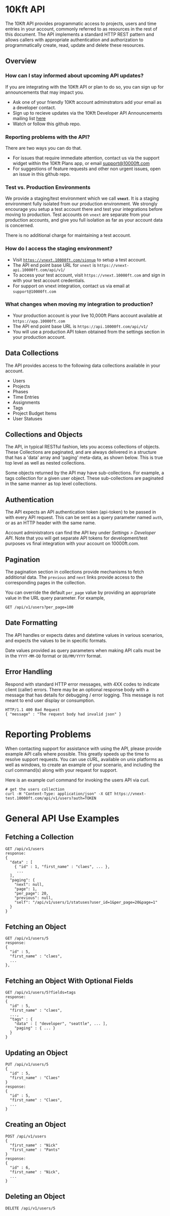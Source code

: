 # 10Kft API

The 10Kft API provides programmatic access to projects, users and time entries in your account, commonly referred to as resources in the rest of this document. The API implements a standard HTTP REST pattern and allows callers with appropriate authentication and authorization to programmatically create, read, update and delete these resources.

## Overview

### How can I stay informed about upcoming API updates?

If you are integrating with the 10Kft API or plan to do so, you can sign up for announcements that may impact you. 

* Ask one of your friendly 10Kft account adminstrators add your email as a developer contact.
* Sign up to recieve updates via the 10Kft Developer API Announcements mailing list [here](http://eepurl.com/ZvuOb)
* Watch or follow this github repo.

### Reporting problems with the API?

There are two ways you can do that.

* For issues that require immediate attention, contact us via the support widget within the 10Kft Plans app, or email support@10000ft.com
* For suggestions of feature requests and other non urgent issues, open an issue in this github repo.

### Test vs. Production Environments

We provide a staging/test environment which we call **`vnext`**. It is a staging environment fully isolated from our production environment. We strongly encourage you setup a test account there and test your integrations before moving to production. Test accounts on `vnext` are separate from your production accounts, and give you full isolation as far as your account data is concerned. 

There is no additional charge for maintaining a test account.

### How do I access the staging environment?

* Visit [`https://vnext.10000ft.com/signup`](https://vnext.10000ft.com/signup) to setup a test account. 
* The API end point base URL for `vnext` is `https://vnext-api.10000ft.com/api/v1/`
* To access your test account, visit `https://vnext.10000ft.com` and sign in with your test account credentials.
* For support on vnext integration, contact us via email at `support@10000ft.com`

### What changes when moving my integration to production?

* Your production account is your live 10,000ft Plans account available at `https://app.10000ft.com`
* The API end point base URL is `https://api.10000ft.com/api/v1/`
* You will use a production API token obtained from the settings section in your production account.

## Data Collections

The API provides access to the following data collections available in your account.

*   Users
*   Projects
*   Phases
*   Time Entries
*   Assignments
*   Tags
*   Project Budget Items
*   User Statuses

## Collections and Objects

The API, in typical RESTful fashion, lets you access collections of objects. These Collections are paginated, and are always delivered in a structure that has a 'data' array and 'paging' meta-data, as shown below. This is true top level as well as nested collections.

Some objects returned by the API may have sub-collections. For example, a tags collection for a given user object. These sub-collections are paginated in the same manner as top level collections.

## Authentication

The API expects an API authentication token (api-token) to be passed in with every API request. This can be sent as a query parameter named `auth`, or as an HTTP header with the same name.

Account administrators can find the API key under _Settings >_ _Developer API_. Note that you will get separate API tokens for development/test purposes vs final integration with your account on 10000ft.com.

## Pagination

The pagination section in collections provide mechanisms to fetch additional data. The `previous` and `next` links provide access to the corresponding pages in the collection.

You can override the default `per_page` value by providing an appropriate value in the URL query parameter. For example,

```
GET /api/v1/users?per_page=100
```

## Date Formatting

The API handles or expects dates and datetime values in various scenarios, and expects the values to be in specific formats.

Date values provided as query parameters when making API calls must be in the `YYYY-MM-DD` format or `DD/MM/YYYY` format.

## Error Handling

Respond with standard HTTP error messages, with 4XX codes to indicate client (caller) errors. There may be an optional response body with a message that has details for debugging / error logging. This message is not meant to end user display or consumption.

```
HTTP/1.1 400 Bad Request
{ "message" : "The request body had invalid json" }
```

# Reporting Problems

When contacting support for assistance with using the API, please provide example API calls where possible. This greatly speeds up the time to resolve support requests. You can use cURL, available on unix platforms as well as windows, to create an example of your scenario, and including the curl command(s) along with your request for support.

Here is an example curl command for invoking the users API via curl.

```
# get the users collection
curl -H "Content-Type: application/json" -X GET https://vnext-test.10000ft.com/api/v1/users?auth=TOKEN
```

# General API Use Examples

## Fetching a Collection

```
GET /api/v1/users
response:
{
  "data" : [
    { "id" : 1, "first_name" : "claes", ... },
     ...
  ],
  "paging": {
    "next": null,
    "page": 1,
    "per_page": 20,
    "previous": null,
    "self": "/api/v1/users/1/statuses?user_id=1&per_page=20&page=1"
  }
}
```

## Fetching an Object

```
GET /api/v1/users/5
response:
{
  "id" : 5,
  "first_name" : "claes",
  ...
},
```

## Fetching an Object With Optional Fields

```
GET /api/v1/users/5?fields=tags
response:
{
  "id" : 5,
  "first_name" : "claes",
  ...,
  "tags" : {
    "data" : [ "developer", "seattle", ... ],
    "paging" : { ... }
  }
}
```

## Updating an Object

```
PUT /api/v1/users/5
{
  "id" : 5,
  "first_name" : "Claes"
}
response:
{
  "id" : 5,
  "first_name" : "Claes",
  ...
}
```

## Creating an Object

```
POST /api/v1/users
{
  "first_name" : "Nick"
  "first_name" : "Pants"
}
response:
{
  "id" : 6,
  "first_name" : "Nick",
  ...
}
```

## Deleting an Object

```
DELETE /api/v1/users/5
```
